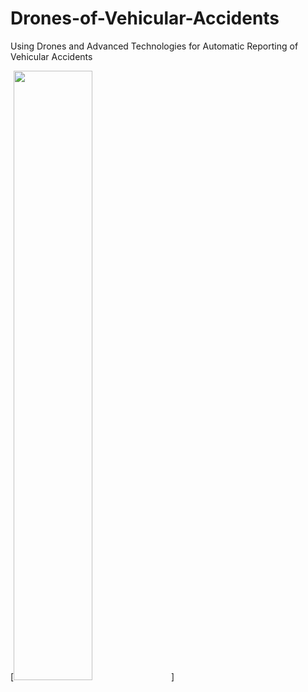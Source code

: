 # Drones-of-Vehicular-Accidents
Using Drones and Advanced Technologies for Automatic Reporting of Vehicular Accidents


[<img width='50%' src='https://i.imgur.com/ZO4NPXI.jpg'/>]
